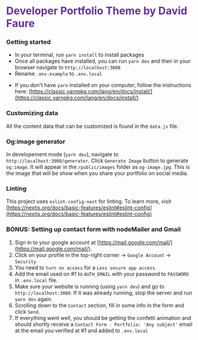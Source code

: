 # <span style="color: rebeccapurple;">Developer Portfolio Theme by David Faure</span>

### Getting started

- In your terminal, run `yarn install` to install packages
- Once all packages have installed, you can run `yarn dev` and then in your browser navigate to `http://localhost:3000`
- Rename `.env.example` to `.env.local`

* If you don't have `yarn` installed on your computer, follow the instructions here: [https://classic.yarnpkg.com/lang/en/docs/install/](https://classic.yarnpkg.com/lang/en/docs/install/)

### Customizing data

All the content data that can be customized is found in the `data.js` file.

### Og:image generator

In developement mode (`yarn dev`), navigate to `http://localhost:3000/generator`. Click `Generate Image` button to generate `og:image`. It will appear in the `/public/images` folder as `og-image.jpg`. This is the image that will be show when you share your portfolio on social media.

### Linting

This project uses `eslint-config-next` for linting. To learn more, visit [https://nextjs.org/docs/basic-features/eslint#eslint-config](https://nextjs.org/docs/basic-features/eslint#eslint-config)

### BONUS: Setting up contact form with nodeMailer and Gmail

1. Sign in to your google account at [https://mail.google.com/mail/](https://mail.google.com/mail/).
2. Click on your profile in the top-right corner -> `Google Account` -> `Security`
3. You need to `turn on access` for a `Less secure app access`.
4. Add the email used on #1 to `AUTH_EMAIL` with your password to `PASSWORD` in `.env.local` file.
5. Make sure your website is running (using `yarn dev`) and go to `http://localhost:3000`. If it was already running, stop the server and run `yarn dev` again.
6. Scrolling down to the `Contact` section, fill in some info in the form and click `Send`.
7. If everything went well, you should be getting the confetti animation and should shortly receive a `Contact Form - Portfolio: 'Any subject'` email at the email you verified at #1 and added to `.env.local`
